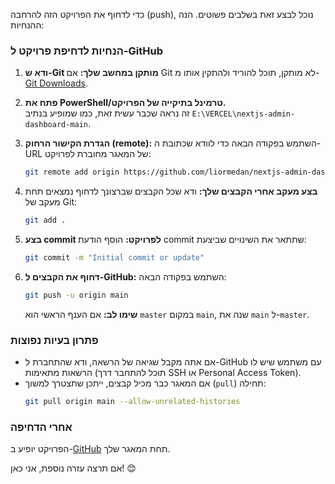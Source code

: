 כדי לדחוף את הפרויקט הזה להרחבה (push), נוכל לבצע זאת בשלבים פשוטים. הנה ההנחיות:

### הנחיות לדחיפת פרויקט ל-GitHub
1. **ודא ש-Git מותקן במחשב שלך:**
   אם Git לא מותקן, תוכל להוריד ולהתקין אותו מ-[Git Downloads](https://git-scm.com/downloads).

2. **פתח את PowerShell/טרמינל בתיקייה של הפרויקט.**  
   זה נראה שכבר עשית זאת, כמו שמופיע בנתיב `E:\VERCEL\nextjs-admin-dashboard-main`.

3. **הגדרת הקישור הרחוק (remote):**
   השתמש בפקודה הבאה כדי לוודא שכתובת ה-URL של המאגר מחוברת לפרויקט:
   ```bash
   git remote add origin https://github.com/liormedan/nextjs-admin-dashboard-main.git
   ```

4. **בצע מעקב אחרי הקבצים שלך:**
   ודא שכל הקבצים שברצונך לדחוף נמצאים תחת מעקב של Git:
   ```bash
   git add .
   ```

5. **בצע commit לפרויקט:**
   הוסף הודעת commit שתתאר את השינויים שביצעת:
   ```bash
   git commit -m "Initial commit or update"
   ```

6. **דחוף את הקבצים ל-GitHub:**
   השתמש בפקודה הבאה:
   ```bash
   git push -u origin main
   ```

   **שימו לב:** אם הענף הראשי הוא `master` במקום `main`, שנה את `main` ל-`master`.

### פתרון בעיות נפוצות
- אם אתה מקבל שגיאה של הרשאה, ודא שהתחברת ל-GitHub עם משתמש שיש לו הרשאות מתאימות (תוכל להתחבר דרך SSH או Personal Access Token).
- אם המאגר כבר מכיל קבצים, ייתכן שתצטרך למשוך (`pull`) תחילה:
  ```bash
  git pull origin main --allow-unrelated-histories
  ```

### אחרי הדחיפה
הפרויקט יופיע ב-[GitHub](https://github.com/liormedan/nextjs-admin-dashboard-main) תחת המאגר שלך.

אם תרצה עזרה נוספת, אני כאן! 😊